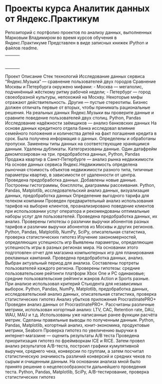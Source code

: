# Проекты курса Аналитик данных от Яндекс.Практикум 
 
Репозиторий с портфолио проектов по анализу данных, выполненных Марковым Владимиром во время курсов обучения в Яндекс.Практикуме
Представлен в виде записных книжек iPython и файлов readme.

|   |   |   |
|---|---|---|
|   |   |   |
|   |   |   |
|   |   |   |
|   |   |   |
|   |   |   |
|   |   |   |
|   |   |   |
Проект	Описание	Стек технологий
Исследование данных сервиса “Яндекс.Музыка” — сравнение пользователей двух городов	Сравнение Москвы и Петербурга окружено мифами: - Москва — мегаполис, подчинённый жёсткому ритму рабочей недели; - Петербург — город своеобразной культуры, непохожий на Москву. Некоторые мифы отражают действительность. Другие — пустые стереотипы. Бизнес должен отличать первые от вторых, чтобы принимать рациональные решения. На реальных данных Яндекс.Музыки вы проверите данные и сравните поведение пользователей двух столиц.	Python, Pandas
Исследование надёжности заёмщиков — анализ банковских данных	На основе данных кредитного отдела банка исследовал влияние семейного положения и количества детей на факт погашения кредита в срок. Была получена информация о данных. Определены и обработаны пропуски. Заменены типы данных на соответствующие хранящимся данным. Удалены дубликаты. Категоризованы данные. Один датафрейм декомпозирован на три.	предобработка данных, Python, Pandas
Продажа квартир в Санкт-Петербурге — анализ рынка недвижимости	На основе данных сервиса Яндекс.Недвижимость определена рыночная стоимость объектов недвижимости разного типа, типичные параметры квартир, в зависимости от удаленности от центра. Проведена предобработка данных. Добавлены новые данные. Построены гистограммы, боксплоты, диаграммы рассеивания.	Python, Pandas, Matplotlib, исследовательский анализ данных, визуализация данных, предобработка данных
Определение выгодного тарифа для телеком компании	Проведен предварительный анализ использования тарифов на выборке клиентов, проанализировано поведение клиентов при использовании услуг оператора и рекомендованы оптимальные наборы услуг для пользователей. Проведена предобработка данных, их анализ. Проверены гипотезы о различии выручки абонентов разных тарифов и различии выручки абонентов из Москвы и других регионов.	Python, Pandas, Matplotlib, NumPy, SciPy, описательная статистика, проверка статистических гипотез
Изучение закономерностей, определяющих успешность игр	Выявлены параметры, определяющие успешность игры в разных регионах мира. На основании этого подготовлен отчет для магазина компьютерных игр для планирования рекламных кампаний. Проведена предобработка данных, анализ. Выбран актуальный период для анализа. Составлены портреты пользователей каждого региона. Проверены гипотезы: средние пользовательские рейтинги платформ Xbox One и PC одинаковые; средние пользовательские рейтинги жанров Action и Sports разные. При анализе использовал критерий Стьюдента для независимых выборок.	Python, Pandas, NumPy, Matplotlib, предобработка данных, исследовательский анализ данных, описательная статистика,
проверка статистических гипотез
Анализ убытков приложения ProcrastinatePRO+	Проведен анализ данных от ProcrastinatePRO+. Рассчитаны различные метрики, использован когортный анализ: LTV, CAC, Retention rate, DAU, WAU, MAU и т.д. Использованы уже написанные ранее функции расчёта метрик. Сделаны правильные выводы по полученным данным.	Python, Pandas, Matplotlib, когортный анализ, юнит-экономика, продуктовые метрики, Seaborn
Проверка гипотез по увеличению выручки в интернет-магазине — оценить результаты A/B теста	Проведена приоритизация гипотез по фреймворкам ICE и RICE. Затем провел анализ результатов A/B-теста, построил графики кумулятивной выручки, среднего чека, конверсии по группам, а затем посчитал статистическую значимость различий конверсий и средних чеков по сырым и очищенным данным. На основании анализа мной было принято решение о нецелесообразности дальнейшего проведения теста.	Python, Pandas, Matplotlib, SciPy, A/B-тестирование, проверка статистических гипотез

